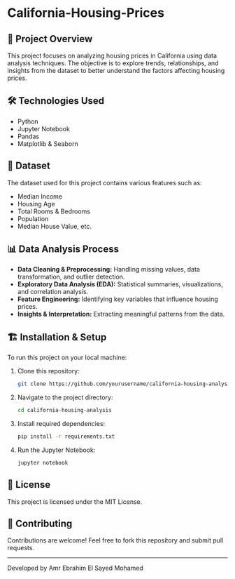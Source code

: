 # California-Housing-Prices

## 📌 Project Overview
This project focuses on analyzing housing prices in California using data analysis techniques. The objective is to explore trends, relationships, and insights from the dataset to better understand the factors affecting housing prices.

## 🛠 Technologies Used
- Python
- Jupyter Notebook
- Pandas
- Matplotlib & Seaborn

## 📂 Dataset
The dataset used for this project contains various features such as:
- Median Income
- Housing Age
- Total Rooms & Bedrooms
- Population
- Median House Value, etc.

## 📊 Data Analysis Process
- **Data Cleaning & Preprocessing:** Handling missing values, data transformation, and outlier detection.
- **Exploratory Data Analysis (EDA):** Statistical summaries, visualizations, and correlation analysis.
- **Feature Engineering:** Identifying key variables that influence housing prices.
- **Insights & Interpretation:** Extracting meaningful patterns from the data.

## 🏗 Installation & Setup
To run this project on your local machine:
1. Clone this repository:
   ```bash
   git clone https://github.com/yourusername/california-housing-analysis.git
   ```
2. Navigate to the project directory:
   ```bash
   cd california-housing-analysis
   ```
3. Install required dependencies:
   ```bash
   pip install -r requirements.txt
   ```
4. Run the Jupyter Notebook:
   ```bash
   jupyter notebook
   ```

## 📜 License
This project is licensed under the MIT License.

## 🤝 Contributing
Contributions are welcome! Feel free to fork this repository and submit pull requests.

---
Developed by Amr Ebrahim El Sayed Mohamed

